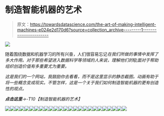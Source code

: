 # 制造智能机器的艺术

> 原文：<https://towardsdatascience.com/the-art-of-making-intelligent-machines-e024e2d170d6?source=collection_archive---------1----------------------->

![](img/7f1f2352dc7f0d124f167dc21987a503.png)

随着围绕数据和机器学习的所有兴奋，人们很容易忘记*在我们所做的事情中发挥了多大作用。对于那些希望进入数据科学等领域的人来说，理解他们的*软*面对于帮助组织创造价值有多重要尤为重要。*

*这是我们的一个网站，我鼓励你去看看，而不是这里显示的静态截图。动画有助于将一些概念变成现实。不管怎样，这是一个关于我们如何制造智能机器的更有创造性的观点。*

***点击这里**->-T10【制造智能机器的艺术】*

*![](img/b7f7789243db461d7e6bfaaa765a03b1.png)**![](img/fd997359ca5533cd244c3dcb31b2ddf2.png)**![](img/dc7610e2a0c3b7acf400dba13fbc5128.png)**![](img/edbbbeb395fafbc53a6363624e852268.png)**![](img/c79ce900d1fca591c591642020c49161.png)**![](img/44d78b017b8ffcfb0ed01db15c02a1b7.png)**![](img/8beefb70a41117071dfdebb9e72674e0.png)**![](img/af42b41792caa8c90e83a14561b0adae.png)**![](img/efd3a7233616fec987bac093f580faeb.png)**![](img/81e46e9f01e72b6bff40fab88fd1e0f3.png)**![](img/2f16c27428618c9703008a7a1ac15d88.png)**![](img/18592f3eeae9e0f021b21a0ad34d11ec.png)**![](img/a6dee6c3858a20cd64a0a99cdc012a90.png)**![](img/7f7ae2c19760906840f59ecdb42241c8.png)**![](img/86a9d866b5a41261109f024d3fb4e537.png)**![](img/6a39a8d831bac7fc4a3037759f274a28.png)**![](img/2b07ed21085470c9fca0e3a55d9cc9f5.png)**![](img/4ffac4b0de39a0f8fab363b7683083f1.png)**![](img/728591e5e14bd1d615a2404155163156.png)**![](img/69030f84450b078b3296aa526666fe13.png)**![](img/a76429b0a3e1d8fffb352a3f4b27b33d.png)**![](img/bf4ae0c216798dd2121c4bdb002ea58a.png)**![](img/d952e033bb6fafda2c000a4714e5380f.png)**![](img/5e306489a583cf6da8b7f42a2304fd56.png)**![](img/24f05666e03a2d0b4a0593f933be48bf.png)*
